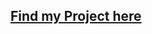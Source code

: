 <a href="https://niks1503.github.io/DOM-1-Sample-Project/" target="_blank"> <h2> Find my Project here </h2> </a>
